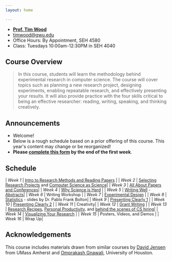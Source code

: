 ```yaml
---
layout: home

---
```

<div class="wrapper" markdown="0"><div class="footer-col-wrapper">
  <div class="footer-col two-col-1">
    <ul class="contact-list">
        <li><a href="https://faculty.cs.gwu.edu/timwood/"><b>Prof. Tim Wood</b></a></li>
        <li><a href="mailto:timwood@gwu.edu">timwood@gwu.edu</a></li>
        <li>Office Hours: By Appointment, SEH 4580</li>
        <li>Class: Tuesdays 10:00am-12:30PM in SEH 4040</li>
    </ul>
  </div>
</div></div>

## Course Overview

<blockquote>
In this course, students will learn the methodology behind experimental research in computer science. The course will cover topics such as planning a new research project, designing experiments, enabling repeatable research, and effectively presenting your results. It will also provide practice with the four skills critical to being an effective researcher: reading, writing, speaking, and thinking creatively.
</blockquote>

## Announcements ##
- Welcome! 
- Below is a rough schedule based on a prior offering of this course. This year's content may change or be reorganized!
- **Please [complete this form](https://forms.gle/KQHTqhLjzrmBuk6F6) by the end of the first week**.

## Schedule  ##
<div style="font-size:90%">

| *Week 1*  | [Intro to Research Methods and Reading Papers](/slides/1-overview.pdf)   |
| *Week 2*  | [Selecting Research Projects](/slides/2-problems.pdf) and [Computer Science as Science](/slides/3-science.pdf)|
| *Week 3*  | [All About Papers and Conferences](/slides/4-papers-conferences.pdf)|
| *Week 4*  | [Why Science is Hard](/slides/5-science-is-hard.pdf)  |
| *Week 5*  | [Writing Well](/slides/6-stories.pdf) - [Abstracts](/slides/abstracts.pdf)|
| *Week 6*  | Writing Workshop |
| *Week 7*  | [Experimental Design](/slides/7-exp-design.pdf)  |
| *Week 8*  | [Statistics](/slides/WhyStatistics.pdf) - slides by Dr. Pablo Frank Bolton|
| *Week 9*  | [Presenting Clearly 1](/slides/8-presenting.pdf)  |
| *Week 10* | [Presenting Clearly 2](/slides/8-presenting.pdf) |
| *Week 11* | Creativity|
| *Week 12* | [Grant Writing](/slides/11-grants.pdf) |
| *Week 13* | [Research Recipes](/slides/9-recipes.pdf), [Personal Productivity](/slides/9-time.pdf), and [behind the scenes of CS hiring](/slides/9-hiring.pdf)|
| *Week 14* | [Visualizing Your Research](/slides/10-visuals.pdf) |
| *Week 15* | Posters, Videos, and Demos |
| *Week 16* | Wrap Up|

</div>

## Acknowledgements
This course includes materials drawn from similar courses by [David Jensen](https://people.cs.umass.edu/~jensen/courses/index.html) from UMass Amherst and [Omprakash Gnawali](http://www2.cs.uh.edu/~gnawali/courses/cosc6321-s19/), University of Houston.
